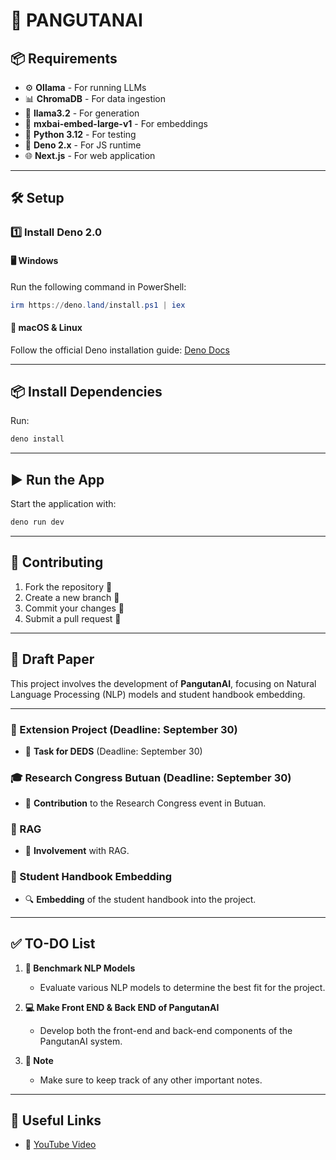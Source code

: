 # 🤖 PANGUTANAI

## 📦 Requirements
- ⚙️ **Ollama** - For running LLMs
- 📊 **ChromaDB** - For data ingestion
- 🔮 **llama3.2** - For generation
- 🧠 **mxbai-embed-large-v1** - For embeddings
- 🐍 **Python 3.12** - For testing
- 🦕 **Deno 2.x** - For JS runtime
- 🌐 **Next.js** - For web application


---

## 🛠️ Setup

### 1️⃣ Install **Deno 2.0**
#### 🖥️ Windows
Run the following command in PowerShell:
```powershell
irm https://deno.land/install.ps1 | iex
```

#### 🐧 macOS & Linux
Follow the official Deno installation guide: [Deno Docs](https://docs.deno.com/runtime/getting_started/installation/)

---

## 📦 Install Dependencies
Run:
```sh
deno install
```

---

## ▶️ Run the App
Start the application with:
```sh
deno run dev
```

---

## 🤝 Contributing
1. Fork the repository 🍴
2. Create a new branch 🌱
3. Commit your changes 📌
4. Submit a pull request 🔄

---

## 📄 Draft Paper
This project involves the development of **PangutanAI**, focusing on Natural Language Processing (NLP) models and student handbook embedding.

---

### 📅 Extension Project (Deadline: September 30)
- 🔧 **Task for DEDS** (Deadline: September 30)

### 🎓 Research Congress Butuan (Deadline: September 30)
- 📢 **Contribution** to the Research Congress event in Butuan.

### 🔗 RAG
- 🤝 **Involvement** with RAG.

### 📘 Student Handbook Embedding
- 🔍 **Embedding** of the student handbook into the project.

---

## ✅ TO-DO List

1. **🚀 Benchmark NLP Models**  
   - Evaluate various NLP models to determine the best fit for the project.

2. **💻 Make Front END & Back END of PangutanAI**  
   - Develop both the front-end and back-end components of the PangutanAI system.

3. **📝 Note**  
   - Make sure to keep track of any other important notes.

---

## 🔗 Useful Links

- 🎥 [YouTube Video](https://youtu.be/klTvEwg3oJ4)
